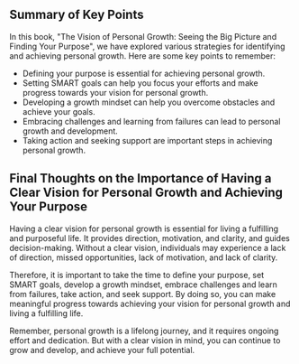 
Summary of Key Points
---------------------

In this book, "The Vision of Personal Growth: Seeing the Big Picture and Finding Your Purpose", we have explored various strategies for identifying and achieving personal growth. Here are some key points to remember:

* Defining your purpose is essential for achieving personal growth.
* Setting SMART goals can help you focus your efforts and make progress towards your vision for personal growth.
* Developing a growth mindset can help you overcome obstacles and achieve your goals.
* Embracing challenges and learning from failures can lead to personal growth and development.
* Taking action and seeking support are important steps in achieving personal growth.

Final Thoughts on the Importance of Having a Clear Vision for Personal Growth and Achieving Your Purpose
--------------------------------------------------------------------------------------------------------

Having a clear vision for personal growth is essential for living a fulfilling and purposeful life. It provides direction, motivation, and clarity, and guides decision-making. Without a clear vision, individuals may experience a lack of direction, missed opportunities, lack of motivation, and lack of clarity.

Therefore, it is important to take the time to define your purpose, set SMART goals, develop a growth mindset, embrace challenges and learn from failures, take action, and seek support. By doing so, you can make meaningful progress towards achieving your vision for personal growth and living a fulfilling life.

Remember, personal growth is a lifelong journey, and it requires ongoing effort and dedication. But with a clear vision in mind, you can continue to grow and develop, and achieve your full potential.